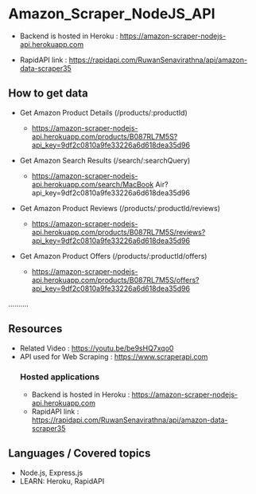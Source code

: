 # Amazon_Scraper_NodeJS_API

+ Backend is hosted in Heroku : https://amazon-scraper-nodejs-api.herokuapp.com

+ RapidAPI link : https://rapidapi.com/RuwanSenavirathna/api/amazon-data-scraper35


## How to get data


+ Get Amazon Product Details (/products/:productId)

  + https://amazon-scraper-nodejs-api.herokuapp.com/products/B087RL7M5S?api_key=9df2c0810a9fe33226a6d618dea35d96


+ Get Amazon Search Results (/search/:searchQuery)

  + https://amazon-scraper-nodejs-api.herokuapp.com/search/MacBook Air?api_key=9df2c0810a9fe33226a6d618dea35d96 


+ Get Amazon Product Reviews (/products/:productId/reviews)

  + https://amazon-scraper-nodejs-api.herokuapp.com/products/B087RL7M5S/reviews?api_key=9df2c0810a9fe33226a6d618dea35d96 


+ Get Amazon Product Offers (/products/:productId/offers)

  + https://amazon-scraper-nodejs-api.herokuapp.com/products/B087RL7M5S/offers?api_key=9df2c0810a9fe33226a6d618dea35d96 


..........

## Resources
+ Related Video : https://youtu.be/be9sHQ7xqo0
+ API used for Web Scraping : https://www.scraperapi.com
  ### Hosted applications
  + Backend is hosted in Heroku : https://amazon-scraper-nodejs-api.herokuapp.com
  + RapidAPI link : https://rapidapi.com/RuwanSenavirathna/api/amazon-data-scraper35

## Languages / Covered topics
+ Node.js, Express.js
+ LEARN: Heroku, RapidAPI

